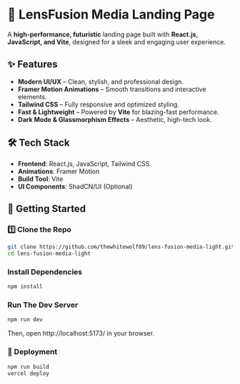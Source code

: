 # 🚀 LensFusion Media Landing Page  

A **high-performance, futuristic** landing page built with **React.js, JavaScript, and Vite**, designed for a sleek and engaging user experience.  

## ✨ Features  
- **Modern UI/UX** – Clean, stylish, and professional design.  
- **Framer Motion Animations** – Smooth transitions and interactive elements.  
- **Tailwind CSS** – Fully responsive and optimized styling.  
- **Fast & Lightweight** – Powered by **Vite** for blazing-fast performance.  
- **Dark Mode & Glassmorphism Effects** – Aesthetic, high-tech look.  

## 🛠 Tech Stack  
- **Frontend**: React.js, JavaScript, Tailwind CSS  
- **Animations**: Framer Motion  
- **Build Tool**: Vite  
- **UI Components**: ShadCN/UI (Optional)  

## 🚀 Getting Started  

### 1️⃣ Clone the Repo  
```sh
git clone https://github.com/thewhitewolf09/lens-fusion-media-light.git 
cd lens-fusion-media-light
```

### Install Dependencies

```sh
npm install
```

### Run The Dev Server

```sh
npm run dev
```
Then, open http://localhost:5173/ in your browser.

### 🌟 Deployment

```sh
npm run build  
vercel deploy
```

